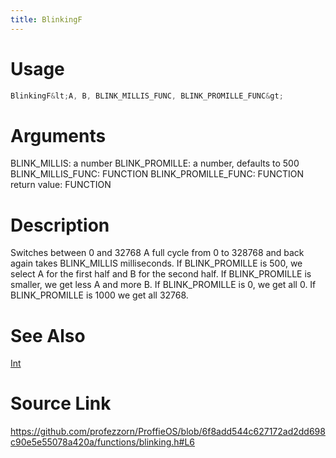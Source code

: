 ```yaml
---
title: BlinkingF
---
```


# Usage
```cpp
BlinkingF&lt;A, B, BLINK_MILLIS_FUNC, BLINK_PROMILLE_FUNC&gt;
```

# Arguments
BLINK_MILLIS: a number
BLINK_PROMILLE: a number, defaults to 500
BLINK_MILLIS_FUNC: FUNCTION
BLINK_PROMILLE_FUNC: FUNCTION
return value: FUNCTION

# Description
Switches between 0 and 32768
A full cycle from 0 to 328768 and back again takes BLINK_MILLIS milliseconds.
If BLINK_PROMILLE is 500, we select A for the first half and B for the
second half. If BLINK_PROMILLE is smaller, we get less A and more B.
If BLINK_PROMILLE is 0, we get all 0.
If BLINK_PROMILLE is 1000 we get all 32768.


# See Also
[Int](/config/functions/Int.html)

# Source Link
https://github.com/profezzorn/ProffieOS/blob/6f8add544c627172ad2dd698c90e5e55078a420a/functions/blinking.h#L6
